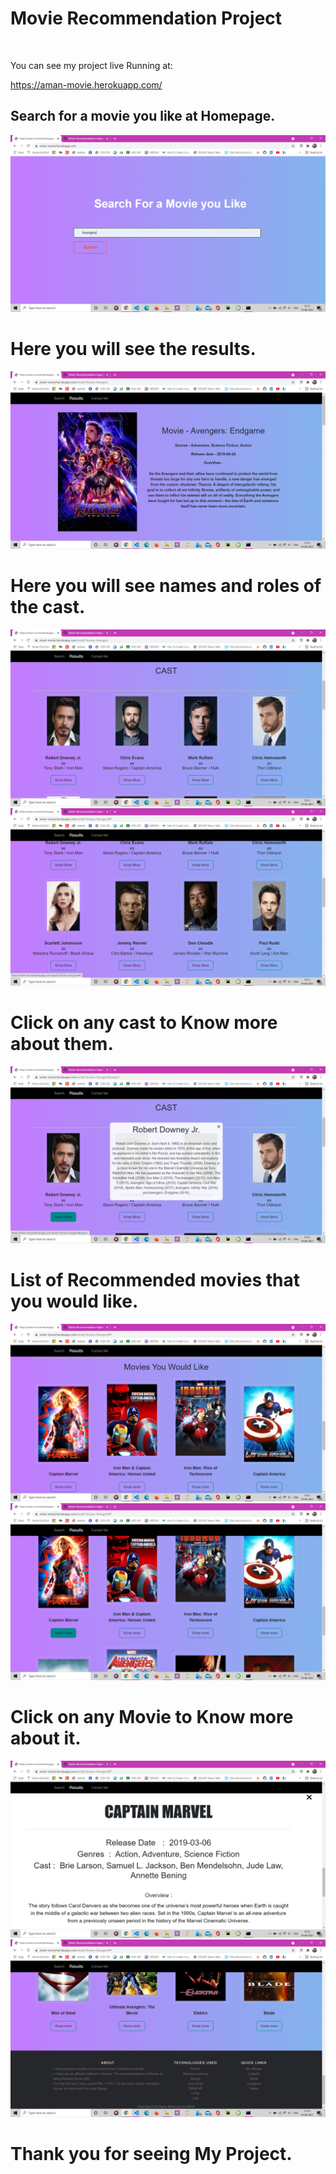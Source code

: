 <h1>Movie Recommendation Project</h1></br>

<p>You can see my project live Running at:

<bold>https://aman-movie.herokuapp.com/</bold></p>

<h2>Search for a movie you like at Homepage.</h2>
<img src="static/img/home.png">
<h1>Here you will see the results.</h1>
<img src="static/img/results.png">
<h1>Here you will see names and roles of the cast.</h1>
<img src="static/img/cast.png">
<img src="static/img/cast2.png">
<h1>Click on any cast to Know more about them.</h1>
<img src="static/img/cast_info.png">
<h1>List of Recommended movies that you would like.</h1>
<img src="static/img/Recommended_movies.png">
<img src="static/img/Recommended_movie_details.png">
<h1>Click on any Movie to Know more about it.</h1>
<img src="static/img/Recommend_movie_details.png">
<img src="static/img/end_footer.png"></br>
<h1>Thank you for seeing My Project.</h1>
